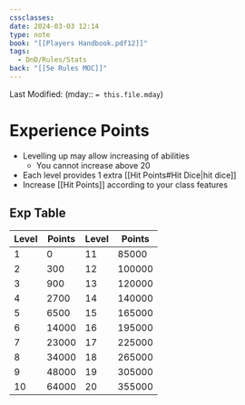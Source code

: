 ```yaml
---
cssclasses: 
date: 2024-03-03 12:14
type: note
book: "[[Players Handbook.pdf12]]"
tags:
  - DnD/Rules/Stats
back: "[[5e Rules MOC]]"
---
```

Last Modified: (mday:: `= this.file.mday`)
# Experience Points
- Levelling up may allow increasing of abilities
	- You cannot increase above 20
- Each level provides 1 extra [[Hit Points#Hit Dice|hit dice]]
- Increase [[Hit Points]] according to your class features

## Exp Table

| Level | Points | Level | Points |
| ----- | ------ | ----- | ------ |
| 1     | 0      | 11    | 85000  |
| 2     | 300    | 12    | 100000 |
| 3     | 900    | 13    | 120000 |
| 4     | 2700   | 14    | 140000 |
| 5     | 6500   | 15    | 165000 |
| 6     | 14000  | 16    | 195000 |
| 7     | 23000  | 17    | 225000 |
| 8     | 34000  | 18    | 265000 |
| 9     | 48000  | 19    | 305000 |
| 10    | 64000  | 20    | 355000 |

